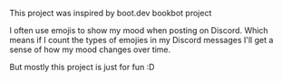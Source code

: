 This project was inspired by boot.dev bookbot project

I often use emojis to show my mood when posting on Discord.
Which means if I count the types of emojies in my Discord messages I'll get a sense of how my mood changes over time.

But mostly this project is just for fun :D 